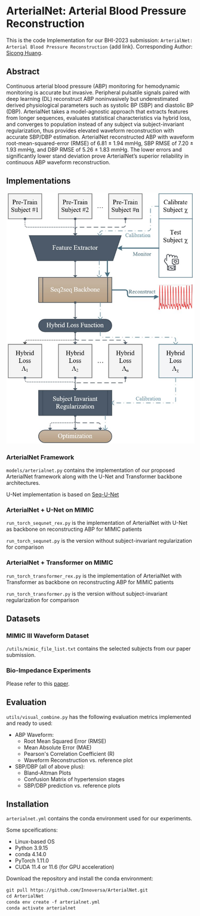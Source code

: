 # ArterialNet: Arterial Blood Pressure Reconstruction
This is the code Implementation for our BHI-2023 submission: `ArterialNet: Arterial Blood Pressure Reconstruction` {add link}. 
Corresponding Author: [Sicong Huang](mailto:siconghuang@tamu.edu).
## Abstract
Continuous arterial blood pressure (ABP) monitoring for hemodynamic monitoring is accurate but invasive. Peripheral pulsatile signals paired with deep learning (DL) reconstruct ABP noninvasively but underestimated derived physiological parameters such as systolic BP (SBP) and diastolic BP (DBP). ArterialNet takes a model-agnostic approach that extracts features from longer sequences, evaluates statistical characteristics via hybrid loss, and converges to population instead of any subject via subject-invariant regularization, thus provides elevated waveform reconstruction with accurate SBP/DBP estimation. ArterialNet reconstructed ABP with waveform root-mean-squared-error (RMSE) of 6.81 ± 1.94 mmHg, SBP RMSE of 7.20 ± 1.93 mmHg, and DBP RMSE of 5.26 ± 1.83 mmHg. The lower errors and significantly lower stand deviation prove ArterialNet’s superior reliability in continuous ABP waveform reconstruction. 
## Implementations
![Visual of ArterialNet Framework](figures/arterialnet-framework.jpg)
### ArterialNet Framework
`models/arterialnet.py` contains the implementation of our proposed ArterialNet framework along with the U-Net and Transformer backbone architectures.

U-Net implementation is based on [Seq-U-Net](https://github.com/f90/Seq-U-Net)

### ArterialNet + U-Net on MIMIC 
`run_torch_sequnet_rex.py` is the implementation of ArterialNet with U-Net as backbone on reconstructing ABP for MIMIC patients

`run_torch_sequnet.py` is the version without subject-invariant regularization for comparison

### ArterialNet + Transformer on MIMIC 
`run_torch_transformer_rex.py` is the implementation of ArterialNet with Transformer as backbone on reconstructing ABP for MIMIC patients

`run_torch_transformer.py` is the version without subject-invariant regularization for comparison

## Datasets

### MIMIC III Waveform Dataset

`/utils/mimic_file_list.txt` contains the selected subjects from our paper submission.

### Bio-Impedance Experiments 

Please refer to this [paper](https://ieeexplore.ieee.org/document/8863984). 

## Evaluation

`utils/visual_combine.py` has the following evaluation metrics implemented and ready to used:

* ABP Waveform: 
    * Root Mean Squared Error (RMSE)
    * Mean Absolute Error (MAE)
    * Pearson's Correlation Coefficient (R)
    * Waveform Reconstruction vs. reference plot
* SBP/DBP (all of above plus):
    * Bland-Altman Plots
    * Confusion Matrix of hypertension stages 
    * SBP/DBP prediction vs. reference plots

## Installation

`arterialnet.yml` contains the conda environment used for our experiments.

Some spceifications: 
* Linux-based OS 
* Python 3.9.15
* conda 4.14.0
* PyTorch 1.11.0
* CUDA 11.4 or 11.6 (for GPU acceleration)

Download the repository and install the conda environment:

``` 
git pull https://github.com/Innoversa/ArterialNet.git 
cd ArterialNet 
conda env create -f arterialnet.yml 
conda activate arterialnet 
```
